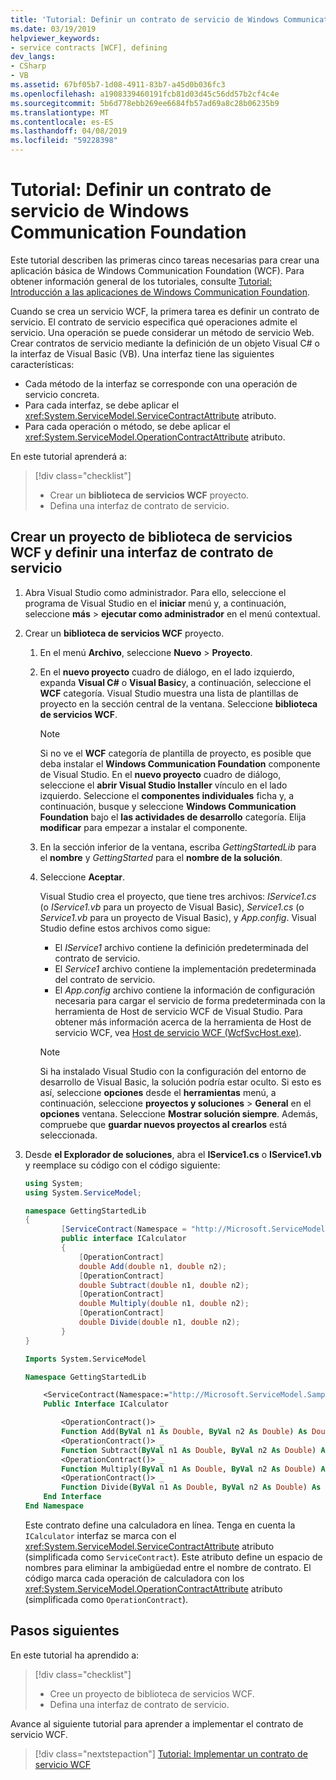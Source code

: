 ```yaml
---
title: 'Tutorial: Definir un contrato de servicio de Windows Communication Foundation'
ms.date: 03/19/2019
helpviewer_keywords:
- service contracts [WCF], defining
dev_langs:
- CSharp
- VB
ms.assetid: 67bf05b7-1d08-4911-83b7-a45d0b036fc3
ms.openlocfilehash: a1908339460191fcb81d03d45c56dd57b2cf4c4e
ms.sourcegitcommit: 5b6d778ebb269ee6684fb57ad69a8c28b06235b9
ms.translationtype: MT
ms.contentlocale: es-ES
ms.lasthandoff: 04/08/2019
ms.locfileid: "59228398"
---
```

# <a name="tutorial-define-a-windows-communication-foundation-service-contract"></a>Tutorial: Definir un contrato de servicio de Windows Communication Foundation

Este tutorial describen las primeras cinco tareas necesarias para crear una aplicación básica de Windows Communication Foundation (WCF). Para obtener información general de los tutoriales, consulte [Tutorial: Introducción a las aplicaciones de Windows Communication Foundation](getting-started-tutorial.md).

Cuando se crea un servicio WCF, la primera tarea es definir un contrato de servicio. El contrato de servicio especifica qué operaciones admite el servicio. Una operación se puede considerar un método de servicio Web. Crear contratos de servicio mediante la definición de un objeto Visual C# o la interfaz de Visual Basic (VB). Una interfaz tiene las siguientes características:

- Cada método de la interfaz se corresponde con una operación de servicio concreta. 
- Para cada interfaz, se debe aplicar el <xref:System.ServiceModel.ServiceContractAttribute> atributo.
- Para cada operación o método, se debe aplicar el <xref:System.ServiceModel.OperationContractAttribute> atributo. 

En este tutorial aprenderá a:
> [!div class="checklist"]
> - Crear un **biblioteca de servicios WCF** proyecto.
> - Defina una interfaz de contrato de servicio.

## <a name="create-a-wcf-service-library-project-and-define-a-service-contract-interface"></a>Crear un proyecto de biblioteca de servicios WCF y definir una interfaz de contrato de servicio

1. Abra Visual Studio como administrador. Para ello, seleccione el programa de Visual Studio en el **iniciar** menú y, a continuación, seleccione **más** > **ejecutar como administrador** en el menú contextual.

2. Crear un **biblioteca de servicios WCF** proyecto.

   1. En el menú **Archivo**, seleccione **Nuevo** > **Proyecto**.

   2. En el **nuevo proyecto** cuadro de diálogo, en el lado izquierdo, expanda **Visual C#** o **Visual Basic**y, a continuación, seleccione el **WCF** categoría. Visual Studio muestra una lista de plantillas de proyecto en la sección central de la ventana. Seleccione **biblioteca de servicios WCF**.

      > [!NOTE]
      > Si no ve el **WCF** categoría de plantilla de proyecto, es posible que deba instalar el **Windows Communication Foundation** componente de Visual Studio. En el **nuevo proyecto** cuadro de diálogo, seleccione el **abrir Visual Studio Installer** vínculo en el lado izquierdo. Seleccione el **componentes individuales** ficha y, a continuación, busque y seleccione **Windows Communication Foundation** bajo el **las actividades de desarrollo** categoría. Elija **modificar** para empezar a instalar el componente.

   3. En la sección inferior de la ventana, escriba *GettingStartedLib* para el **nombre** y *GettingStarted* para el **nombre de la solución**. 

   4. Seleccione **Aceptar**.

      Visual Studio crea el proyecto, que tiene tres archivos: *IService1.cs* (o *IService1.vb* para un proyecto de Visual Basic), *Service1.cs* (o *Service1.vb* para un proyecto de Visual Basic), y  *App.config*. Visual Studio define estos archivos como sigue: 
      - El *IService1* archivo contiene la definición predeterminada del contrato de servicio. 
      - El *Service1* archivo contiene la implementación predeterminada del contrato de servicio. 
      - El *App.config* archivo contiene la información de configuración necesaria para cargar el servicio de forma predeterminada con la herramienta de Host de servicio WCF de Visual Studio. Para obtener más información acerca de la herramienta de Host de servicio WCF, vea [Host de servicio WCF (WcfSvcHost.exe)](wcf-service-host-wcfsvchost-exe.md).

      > [!NOTE]
      > Si ha instalado Visual Studio con la configuración del entorno de desarrollo de Visual Basic, la solución podría estar oculto. Si esto es así, seleccione **opciones** desde el **herramientas** menú, a continuación, seleccione **proyectos y soluciones** > **General** en el **opciones** ventana. Seleccione **Mostrar solución siempre**. Además, compruebe que **guardar nuevos proyectos al crearlos** está seleccionada.

3. Desde **el Explorador de soluciones**, abra el **IService1.cs** o **IService1.vb** y reemplace su código con el código siguiente:

    ```csharp
    using System;
    using System.ServiceModel;

    namespace GettingStartedLib
    {
            [ServiceContract(Namespace = "http://Microsoft.ServiceModel.Samples")]
            public interface ICalculator
            {
                [OperationContract]
                double Add(double n1, double n2);
                [OperationContract]
                double Subtract(double n1, double n2);
                [OperationContract]
                double Multiply(double n1, double n2);
                [OperationContract]
                double Divide(double n1, double n2);
            }
    }
    ```

    ```vb
    Imports System.ServiceModel

    Namespace GettingStartedLib

        <ServiceContract(Namespace:="http://Microsoft.ServiceModel.Samples")> _
        Public Interface ICalculator

            <OperationContract()> _
            Function Add(ByVal n1 As Double, ByVal n2 As Double) As Double
            <OperationContract()> _
            Function Subtract(ByVal n1 As Double, ByVal n2 As Double) As Double
            <OperationContract()> _
            Function Multiply(ByVal n1 As Double, ByVal n2 As Double) As Double
            <OperationContract()> _
            Function Divide(ByVal n1 As Double, ByVal n2 As Double) As Double
        End Interface
    End Namespace
    ```

     Este contrato define una calculadora en línea. Tenga en cuenta la `ICalculator` interfaz se marca con el <xref:System.ServiceModel.ServiceContractAttribute> atributo (simplificada como `ServiceContract`). Este atributo define un espacio de nombres para eliminar la ambigüedad entre el nombre de contrato. El código marca cada operación de calculadora con los <xref:System.ServiceModel.OperationContractAttribute> atributo (simplificada como `OperationContract`).

## <a name="next-steps"></a>Pasos siguientes

En este tutorial ha aprendido a:
> [!div class="checklist"]
> - Cree un proyecto de biblioteca de servicios WCF.
> - Defina una interfaz de contrato de servicio.

Avance al siguiente tutorial para aprender a implementar el contrato de servicio WCF.

> [!div class="nextstepaction"]
> [Tutorial: Implementar un contrato de servicio WCF](how-to-implement-a-wcf-contract.md)
